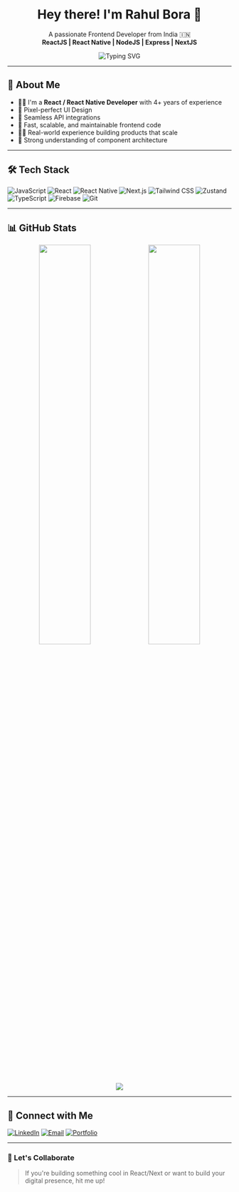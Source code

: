 <h1 align="center">Hey there! I'm Rahul Bora 👋</h1>

<p align="center">
  A passionate Frontend Developer from India 🇮🇳 <br />
  <b>ReactJS | React Native | NodeJS | Express | NextJS</b>
</p>

<p align="center">
  <img src="https://readme-typing-svg.herokuapp.com?font=Fira+Code&size=22&pause=1000&color=00FFFF&center=true&vCenter=true&width=440&lines=Frontend+Developer;React+%2F+React+Native+Expert;Building+Clean+%26+Scalable+UIs;Lover+of+Tech%2C+Cricket+%26+Stocks" alt="Typing SVG" />
</p>

---

## 🚀 About Me

- 👨‍💻 I'm a **React / React Native Developer** with 4+ years of experience  
- 💎 Pixel-perfect UI Design  
- 🔗 Seamless API integrations  
- 🚀 Fast, scalable, and maintainable frontend code  
- 👨‍💻 Real-world experience building products that scale  
- 🧩 Strong understanding of component architecture  


---

## 🛠 Tech Stack

![JavaScript](https://img.shields.io/badge/-JavaScript-black?style=flat-square&logo=javascript)
![React](https://img.shields.io/badge/-React-black?style=flat-square&logo=react)
![React Native](https://img.shields.io/badge/-React%20Native-black?style=flat-square&logo=react)
![Next.js](https://img.shields.io/badge/-Next.js-black?style=flat-square&logo=next.js)
![Tailwind CSS](https://img.shields.io/badge/-TailwindCSS-black?style=flat-square&logo=tailwind-css)
![Zustand](https://img.shields.io/badge/-Zustand-black?style=flat-square&logo=redux)
![TypeScript](https://img.shields.io/badge/-TypeScript-black?style=flat-square&logo=typescript)
![Firebase](https://img.shields.io/badge/-Firebase-black?style=flat-square&logo=firebase)
![Git](https://img.shields.io/badge/-Git-black?style=flat-square&logo=git)

---

## 📊 GitHub Stats

<p align="center">
  <img width="48%" src="https://github-readme-stats.vercel.app/api?username=rahulboraa&show_icons=true&theme=tokyonight" />
  <img width="48%" src="https://github-readme-streak-stats.herokuapp.com?user=rahulboraa&theme=tokyonight" />
</p>

<p align="center">
  <img src="https://github-readme-activity-graph.cyclic.app/graph?username=rahulboraa&theme=tokyo-night&hide_border=true" />
</p>

---

## 🔗 Connect with Me

<p align="left">
  <a href="https://www.linkedin.com/in/rahulboraa" target="_blank"><img alt="LinkedIn" src="https://img.shields.io/badge/LinkedIn-blue?style=flat-square&logo=linkedin"></a>
  <a href="mailto:rahul.bora101@gmail.com"><img alt="Email" src="https://img.shields.io/badge/Gmail-red?style=flat-square&logo=gmail"></a>
  <a href="https://rahulbora.surge.sh" target="_blank">
  <img alt="Portfolio" src="https://img.shields.io/badge/Portfolio-000?style=for-the-badge&logo=vercel&logoColor=white" />
</a>

</p>

---

### 🤝 Let's Collaborate

> If you're building something cool in React/Next or want to build your digital presence, hit me up!

